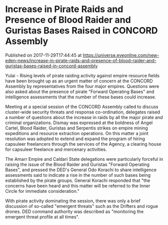 # Increase in Pirate Raids and Presence of Blood Raider and Guristas Bases Raised in CONCORD Assembly
Published on 2017-11-29T17:44:45 at https://universe.eveonline.com/new-eden-news/increase-in-pirate-raids-and-presence-of-blood-raider-and-guristas-bases-raised-in-concord-assembly

Yulai - Rising levels of pirate raiding activity against empire resource fields have been brought up as an urgent matter of concern at the CONCORD Assembly by representatives from the four major empires. Questions were also asked about the presence of pirate "Forward Operating Bases" and intelligence assessments that the number of these bases could increase.

Meeting at a special session of the CONCORD Assembly called to discuss cluster-wide security threats and response co-ordination, delegates raised a number of questions about the increase in raids by all the major pirate and criminal organizations. Dismay was expressed at the boldness of Angel Cartel, Blood Raider, Guristas and Serpentis strikes on empire mining expeditions and resource extraction operations. On this matter a joint resolution was adopted to extend and expand the program of hiring capsuleer freelancers through the services of the Agency, a clearing house for capsuleer freelance and mercenary activities.

The Amarr Empire and Caldari State delegations were particularly forceful in raising the issue of the Blood Raider and Guristas "Forward Operating Bases", and pressed the DED's General Odo Korachi to share intelligence assessments said to indicate a rise in the number of such bases being established by the pirate groups. General Korachi responded that "the concerns have been heard and this matter will be referred to the Inner Circle for immediate consideration."

With pirate activity dominating the session, there was only a brief discussion of so-called "emergent threats" such as the Drifters and rogue drones. DED command authority was described as "monitoring the emergent threat profile at all times".
